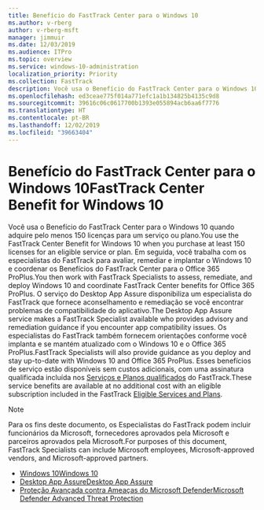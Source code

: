 ```yaml
---
title: Benefício do FastTrack Center para o Windows 10
ms.author: v-rberg
author: v-rberg-msft
manager: jimmuir
ms.date: 12/03/2019
ms.audience: ITPro
ms.topic: overview
ms.service: windows-10-administration
localization_priority: Priority
ms.collection: FastTrack
description: Você usa o Benefício do FastTrack Center para o Windows 10 quando adquire *pelo menos* 150 licenças para um serviço ou plano.
ms.openlocfilehash: ed3ceae775f014a771efc1a1b134825b4135c9d8
ms.sourcegitcommit: 39616c06c0617700b1393e055894acb6aa6f7776
ms.translationtype: HT
ms.contentlocale: pt-BR
ms.lasthandoff: 12/02/2019
ms.locfileid: "39663404"
---
```

# <a name="fasttrack-center-benefit-for-windows-10"></a><span data-ttu-id="a66d1-103">Benefício do FastTrack Center para o Windows 10</span><span class="sxs-lookup"><span data-stu-id="a66d1-103">FastTrack Center Benefit for Windows 10</span></span>

<span data-ttu-id="a66d1-104">Você usa o Benefício do FastTrack Center para o Windows 10 quando adquire pelo menos 150 licenças para um serviço ou plano.</span><span class="sxs-lookup"><span data-stu-id="a66d1-104">You use the FastTrack Center Benefit for Windows 10 when you purchase at least 150 licenses for an eligible service or plan.</span></span> <span data-ttu-id="a66d1-105">Em seguida, você trabalha com os especialistas do FastTrack para avaliar, remediar e implantar o Windows 10 e coordenar os Benefícios do FastTrack Center para o Office 365 ProPlus.</span><span class="sxs-lookup"><span data-stu-id="a66d1-105">You then work with FastTrack Specialists to assess, remediate, and deploy Windows 10 and coordinate FastTrack Center benefits for Office 365 ProPlus.</span></span> <span data-ttu-id="a66d1-106">O serviço do Desktop App Assure disponibiliza um especialista do FastTrack que fornece aconselhamento e remediação se você encontrar problemas de compatibilidade do aplicativo.</span><span class="sxs-lookup"><span data-stu-id="a66d1-106">The Desktop App Assure service makes a FastTrack Specialist available who provides advisory and remediation guidance if you encounter app compatibility issues.</span></span>  <span data-ttu-id="a66d1-107">Os especialistas do FastTrack também fornecem orientações conforme você implanta e se mantém atualizado com o Windows 10 e o Office 365 ProPlus.</span><span class="sxs-lookup"><span data-stu-id="a66d1-107">FastTrack Specialists will also provide guidance as you deploy and stay up-to-date with Windows 10 and Office 365 ProPlus.</span></span> <span data-ttu-id="a66d1-108">Esses benefícios de serviço estão disponíveis sem custos adicionais, com uma assinatura qualificada incluída nos [Serviços e Planos qualificados](M365-eligible-services-and-plans.md) do FastTrack.</span><span class="sxs-lookup"><span data-stu-id="a66d1-108">These service benefits are available at no additional cost with an eligible subscription included in the FastTrack [Eligible Services and Plans](M365-eligible-services-and-plans.md).</span></span>
  
> [!NOTE]
> <span data-ttu-id="a66d1-109">Para os fins deste documento, os Especialistas do FastTrack podem incluir funcionários da Microsoft, fornecedores aprovados pela Microsoft e parceiros aprovados pela Microsoft.</span><span class="sxs-lookup"><span data-stu-id="a66d1-109">For purposes of this document, FastTrack Specialists can include Microsoft employees, Microsoft-approved vendors, and Microsoft-approved partners.</span></span> 
    
- [<span data-ttu-id="a66d1-110">Windows 10</span><span class="sxs-lookup"><span data-stu-id="a66d1-110">Windows 10</span></span>](Win-10-windows-10.md)
- [<span data-ttu-id="a66d1-111">Desktop App Assure</span><span class="sxs-lookup"><span data-stu-id="a66d1-111">Desktop App Assure</span></span>](Win-10-desktop-app-assure.md)
- [<span data-ttu-id="a66d1-112">Proteção Avançada contra Ameaças do Microsoft Defender</span><span class="sxs-lookup"><span data-stu-id="a66d1-112">Microsoft Defender Advanced Threat Protection</span></span>](Win-10-microsoft-defender-atp.md)
  

  

 